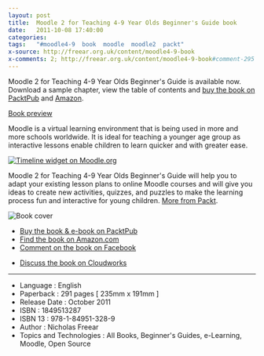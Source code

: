 ```yaml
---
layout: post
title:  Moodle 2 for Teaching 4-9 Year Olds Beginner's Guide book
date:   2011-10-08 17:40:00
categories:
tags:   "#moodle4-9  book  moodle  moodle2  packt"
x-source: http://freear.org.uk/content/moodle4-9-book
x-comments: 2; http://freear.org.uk/content/moodle4-9-book#comment-295
---
```



Moodle 2 for Teaching 4-9 Year Olds Beginner's Guide is available now.
Download a sample chapter, view the table of contents and [buy the book on PacktPub][packt] and [Amazon][].

[Book preview][]

Moodle is a virtual learning environment that is being used in more and more schools worldwide. It is ideal for teaching a younger age group as interactive lessons enable children to learn quicker and with greater ease.

[![Timeline widget on Moodle.org][timeline-img]][timeline]

Moodle 2 for Teaching 4-9 Year Olds Beginner's Guide will help you to adapt your existing lesson plans to online Moodle courses and will give you ideas to create new activities, quizzes, and puzzles to make the learning process fun and interactive for young children. [More from Packt][packt].

![Book cover][]

* [Buy the book & e-book on PacktPub][packt]
* [Find the book on Amazon.com][amazon]
* [Comment on the book on Facebook][]
<!--* [The book on Scoop.it][]-->
* [Discuss the book on Cloudworks][]

---

* Language : English
* Paperback : 291 pages [ 235mm x 191mm ]
* Release Date : October 2011
* ISBN : 1849513287
* ISBN 13 : 978-1-84951-328-9
* Author : Nicholas Freear
* Topics and Technologies : All Books, Beginner's Guides, e-Learning, Moodle, Open Source


[packt]: https://packtpub.com/hardware-and-creative/moodle-2-teaching-4-9-year-olds-beginners-guideref=freear.org.uk
[Amazon]: http://amazon.com/Moodle4-9-Beginner%27s-Guide-N-Freear/dp/1849513287?tag=nicfre-20&linkCode=shr&camp=213733&creative=393177&creativeASIN=1849513287
[timeline]: https://moodle.org/plugins/view.php?plugin=filter_timelinewidget
[timeline-img]: https://moodle.org/pluginfile.php/50/local_plugins/plugin_screenshots/78/mdl2-filter_timelinewidget-1.png
    "Featured in this book - the Timeline widget, on Moodle.org"
[Book cover]: http://ecx.images-amazon.com/images/I/51oeSQ4XnQL._SL500_AA300_.jpg
[Comment on the book on Facebook]: http://facebook.com/moodle4.9.book
[The book on Scoop.it]: http://scoop.it/t/moodle4-9-book?ref=freear.org.uk
[Discuss the book on Cloudworks]: http://cloudworks.ac.uk/cloud/view/5830
[Book preview]: https://books.google.co.uk/books?id=ebtYzS7YsZUC&lpg=PA1&pg=PA1&output=embed#!__FRAME_ME__


[End]: end
